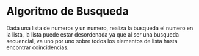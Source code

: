 # Algoritmo de Busqueda
Dada una lista de numeros y un numero, realiza la busqueda el numero en la lista, la lista puede estar desordenada ya que al ser una busqueda secuencial, va uno por uno sobre todos los elementos de lista hasta encontrar coincidencias.
